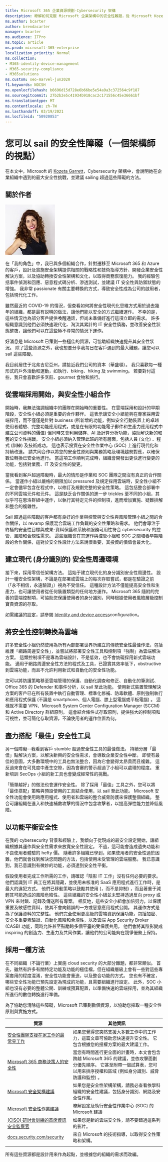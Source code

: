 ```yaml
---
title: Microsoft 365 企業資源規劃-Cybersecurity 架構
description: 瞭解如何克服 Microsoft 企業架構中的安全性難題，從 Microsoft Kozeta Garrett，Cybersecurity 架構設計。
ms.author: bcarter
author: brendacarter
manager: bcarter
ms.audience: ITPro
ms.topic: article
ms.prod: microsoft-365-enterprise
localization_priority: Normal
ms.collection:
- M365-identity-device-management
- M365-security-compliance
- M365solutions
ms.custom: seo-marvel-jun2020
f1.keywords: NOCSH
ms.openlocfilehash: b6696d15d728e6b66be5e54a9a3c372564c9f187
ms.sourcegitcommit: 27b2b2e5c41934b918cac2c171556c45e36661bf
ms.translationtype: MT
ms.contentlocale: zh-TW
ms.lasthandoff: 03/19/2021
ms.locfileid: "50920853"
---
```

# <a name="security-hurdles-you-can-sail-overone-architects-viewpoint"></a>您可以 sail 的安全性障礙（一個架構師的視點）

在本文中，Microsoft 的 [Kozeta Garrett](https://www.linkedin.com/in/kozeta-garrett-53013a6/)，Cybersecurity 架構中，會說明她在企業組織中遇到的最大安全性挑戰，並建議 sailing 超過這些障礙的方法。

## <a name="about-the-author"></a>關於作者

![Kozeta Garrett 相片](../media/solutions-architecture-center/kozeta-garrett-security.jpg)

在「我的角色」中，我已與多個組織合作，針對遷移至 Microsoft 365 和 Azure 的客戶，設計及實施安全架構提供相關的戰略性和技術指導方針、開發企業安全性解決方案，以及協助轉換安全性架構和文化，以取得商務恢復能力。 我的經驗包括事件偵測和回應、惡意程式碼分析、滲透測試，並建議 IT 安全性與防禦狀態的增強。 我非常 passionate 有關主要轉換的方式，導致安全性成為公司的啟用者，包括現代化工作。

雖然最近的 COVID-19 的情況，但查看如何將安全性現代化思維方式用於過去幾年的組織，都是最有説明的做法，讓他們能以安全的方式繼續運作。 不幸的是，這些情況也為部分客戶提供喚醒通話，但尚未準備好進行這項立即的需求。 許多組織意識到他們必須快速現代化、淘汰其累計的 IT 安全性債務，並改善安全性狀態整夜，讓他們可以在這些極不尋常的情況下運作。

好消息是 Microsoft 已策劃一些極佳的資源，可協助組織快速提升其安全性狀況。 除了這些資源之外，我也想要分享我每日在客戶遇到的最大難題，讓您可以 sail 這些障礙。

我目前居住于北弗吉尼亞州，請接近我們公司的資本（華盛頓）。 我只喜歡每一種形式的戶外活動和運動，如執行、biking、hiking 及 swimming。 若要對付這些，我只會喜歡許多烹飪、gourmet 食物和旅行。

## <a name="partner-with-the-security-team-from-the-start-of-cloud-adoption"></a>從雲端採用開始，與安全性小組合作

開始時，我無法強調組織中的團隊在開始時的重要性。 在雲端採用和設計的早期階段，安全性小組必須是重要的合作夥伴。 這表示讓安全小組能夠在專家採用雲端採用，而不僅僅是針對 business (所新增的功能，例如安全行動裝置上的卓越使用者體驗、完整功能應用程式，或是在有限的功能電子郵件和生產力應用程式中建立公司資料的價值) 但同時又會利用儲存、AI 及計算分析功能，協助解決新的和舊的安全性挑戰。 安全小組必須納入管理此班的所有層面，包括人員 (文化) 、程式 (訓練) 及技術成功。 這也表示投資在安全性作業中心 (SOC) 上進行現代化和持續改進。 請共同合作以將您的安全性原則與業務策略及環境趨勢對應，以確保數位轉換已安全地進行。 當這項工作順利完成時，組織會開發出更快進行變更的功能，包括對業務、IT 及安全性的變更。

當我看到客戶超過障礙時，最大的情形是作業和 SOC 團隊之間沒有真正的合作關係。 當運作小組以嚴格的期限加以 pressured 及規定採用雲端時，安全性小組不一定會儘早包含在程式中，以修訂及規劃完整的安全性策略。 這包括整合部署中的不同雲端元件和元件。 這是缺乏合作關係的進一步 trickles 至不同的小組，其似乎可在思洛群組中運作，以執行其特定元件的控制項，進而增加實施、疑難排解和整合的複雜性。

Sail 超過這些障礙的客戶都有良好的作業與控管與安全性與風險管理小組之間的合作關係，以 revamp 保護混合雲端工作負載的安全性策略和需求。 他們會專注于終極的安全性目標與成果-資料保護和系統和服務可用性符合 cybersecurity 的控管、風險和合規性需求。 這些組織會在其運作與控管小組和 SOC 之間培養早期階段的合作關係，這對於安全性設計方法來說很重要，其投資的價值會最大化。

## <a name="build-a-modern-identity-based-security-perimeter"></a>建立現代 (身分識別的) 安全性周邊環境

接下來，採用零信任架構方法。 這始于建立現代化的身分識別安全性周邊性。 設計一種安全性架構，不論是在部署或雲端上的每次存取嘗試，都是在驗證之前（「永不相信，永遠驗證」）視為不受信任。 這種設計方法不僅能提高安全性和生產力，也可讓使用者從任何裝置類型的任何地方運作。 Microsoft 365 隨附的完善的雲端控制項，可協助您保護使用者的身分識別，同時根據使用者風險層級控制寶貴資源的存取。

如需建議的設定，請參閱 [Identity and device access](../security/office-365-security/microsoft-365-policies-configurations.md)configuration。

## <a name="transition-security-controls-to-the-cloud"></a>將安全性控制轉換為雲端

許多安全性小組仍然使用為所有內部部署世界所建立的傳統安全性最佳作法，包括維護「網路周邊安全性」，並嘗試將部署安全性工具和控制項「強制」為雲端解決方案。 這類控制項不是專為雲端設計，不是低效，也不會妨礙採用新式雲端功能。 適用于網路周邊安全性方法的程式及工具，已證實其效率低下，obstructive 到雲端功能，而且不允許利用新式和自動化的安全性功能。

您可以將防護策略移至雲端管理的保護、自動化調查和修正、自動化的筆測試、Office 365 的 Defender 和事件分析，以 sail 至此功能。 使用新式裝置管理解決方案的客戶已在所有裝置中執行自動管理、標準化修補、防毒軟體、原則強制執行和應用程式保護 (不論是 smartphone、個人電腦、膝上型電腦或平板電腦) 。 這樣就不需要 VPN、Microsoft System Center Configuration Manager (SCCM) 和 Active Directory 群組原則。 這會結合條件式存取原則，提供強大的控制項和可視性，並可簡化存取資源，不論使用者的運作位置為何。

## <a name="strive-for-best-together-security-tools"></a>盡力搭配「最佳」安全性工具

另一個障礙--我看到客戶 stumble 超過安全性工具的最佳做法。 持續分層「最佳」點解決方案，以解決新興的安全性需求，會導致企業安全性中斷。 即使有最佳的意圖，大多數環境中的工具也無法整合，因為它會變得太昂貴而且複雜。 這反過來會在可見度中產生空隙，因為會審的警示超過了小組可以處理的程度。 重新培訓 SecOps 小組的新工具也會變成經常性的挑戰。

「簡單越好」的做法也會運作安全性。 除了採用「最佳」工具之外，您可以將「最佳搭配」策略與預設使用的工具結合使用，以 sail 至此功能。 Microsoft 安全性功能會使用跨應用程式、使用者和雲端的整合威脅防護來保護整個組織。 整合可讓組織在進入和快速補救攻擊的情況中包含攻擊者，以提高彈性能力並降低風險。

## <a name="balance-security-with-functionality"></a>以功能平衡安全性

在我的 cybersecurity 背景和經驗上，我傾向于從現成的最安全設定開始，讓組織根據其運作與安全性需求來放寬安全性設定。 不過，這可能會造成遺失功能和不良使用者體驗的 hefty 價。 隨著許多組織已學到，如果使用者的安全性過於困難，他們就會找到解決您問題的方法，包括使用未受管理的雲端服務。 我已意識到，我已意識到有微妙的功能，必須達到安全性平衡。

假設使用者完成工作所需的工作，請確認「陰影 IT 工作」沒有任何必要的要求。 他們認識到 IT 員工在將其隱藏，並使用未核准的 SaaS 應用程式進行工作時，是最大的違犯方式。 他們已移動策略以鼓勵其使用 (，而不是抑制) ，而且著重于減輕其可能造成的風險危險性。 這些組織的安全性小組並未堅持透過反向 proxy 或 VPN 來封鎖、記錄及傳送所有專案。 相反地，這些安全小組會加倍努力，以保護重要及敏感性資料，使其不會向錯誤的一方或惡意應用程式公開。 其運作方式是為了保護資料的完整性。 他們完全使用更高級的雲端資訊保護功能，包括加密、安全多重要素驗證、自動化風險和合規性，以及雲端 App Security Broker (CASB) 功能，同時允許甚至鼓勵跨多個平臺的受保護共用。 他們會將其陰影變成 inspiring 的創造力、生產力及共同作業，讓他們的公司能夠在競爭優勢上保持。

## <a name="adopt-a-methodical-approach"></a>採用一種方法

在不同組織（不論行業）上實施 cloud security 的大部分難題，都非常類似。 首先，雖然有許多有關特定功能及功能的極佳檔，但在組織層級上會有一些對這些專案套用的程度混淆，安全性功能會重迭，以及整合功能的方式。 您也有不確定，哪些安全性功能已預先設定為現成的功能，且需要組織進行設定。 此外，SOC 小組也沒有必要的整體公開、訓練或預算配置，以準備快速的雲端採用，並為其組織所進行的數位轉換進行準備。

為了協助您清除這些障礙，Microsoft 已策劃數個資源，以協助您採取一種安全性原則與實施方式。

|資源   |其他資訊  |
|---------|---------|
|[安全性團隊支援在家工作的最常見工作](../security/top-security-tasks-for-remote-work.md)      | 如果您覺得您突然支援大多數工作中的工作力，這篇文章可協助您快速提升安全性。 它包含根據您的授權方案的最大建議工作。    |
|[Microsoft 365 商務決策人的安全性](../security/Microsoft-365-security-for-bdm.md)    | 當您有時間進行更全面的計畫時，本文會包含跨越 Microsoft 365 的建議，並依攻擊面劃分優先順序。 它甚至附帶一個試算表，您可以用來排序授權和區域 (例如身分識別、威脅防護和監控) 。  |
|[Microsoft 安全架構建議](/security/compass/compass)    | 如果您是安全性架構架構，請務必查看依學科組織的安全性建議，包括身分識別、網路及安全性作業。   |
|[Microsoft 安全性作業建議](/security/compass/security-operations-videos-and-decks)|瞭解設定及執行安全性作業中心 (SOC) 的 Microsoft 建議 |
|[ (CISO) 研討會訓練的首席資訊安全監察官](/security/ciso-workshop/ciso-workshop)   | 如果您是新的雲端安全性，請不要錯過這系列的影片。        |
|[docs.security.com/security](/security/)    | 來自 Microsoft 的技術指導，以取得安全性策略和架構。        |
| | |

所有這些資源都是設計用來作為起點，並根據您的組織的需求而改編。